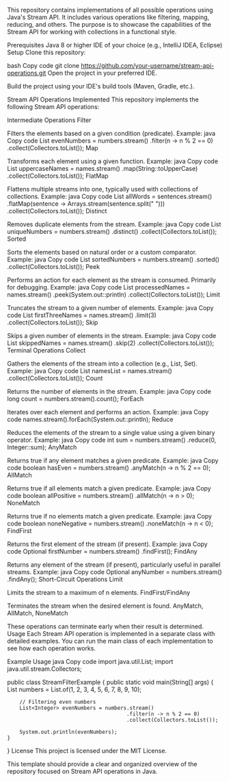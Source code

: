This repository contains implementations of all possible operations using Java's Stream API. It includes various operations like filtering, mapping, reducing, and others. The purpose is to showcase the capabilities of the Stream API for working with collections in a functional style.

Prerequisites
Java 8 or higher
IDE of your choice (e.g., IntelliJ IDEA, Eclipse)
Setup
Clone this repository:

bash
Copy code
git clone https://github.com/your-username/stream-api-operations.git
Open the project in your preferred IDE.

Build the project using your IDE's build tools (Maven, Gradle, etc.).

Stream API Operations Implemented
This repository implements the following Stream API operations:

Intermediate Operations
Filter

Filters the elements based on a given condition (predicate).
Example:
java
Copy code
List<Integer> evenNumbers = numbers.stream()
                                   .filter(n -> n % 2 == 0)
                                   .collect(Collectors.toList());
Map

Transforms each element using a given function.
Example:
java
Copy code
List<String> uppercaseNames = names.stream()
                                   .map(String::toUpperCase)
                                   .collect(Collectors.toList());
FlatMap

Flattens multiple streams into one, typically used with collections of collections.
Example:
java
Copy code
List<String> allWords = sentences.stream()
                                 .flatMap(sentence -> Arrays.stream(sentence.split(" ")))
                                 .collect(Collectors.toList());
Distinct

Removes duplicate elements from the stream.
Example:
java
Copy code
List<Integer> uniqueNumbers = numbers.stream()
                                     .distinct()
                                     .collect(Collectors.toList());
Sorted

Sorts the elements based on natural order or a custom comparator.
Example:
java
Copy code
List<Integer> sortedNumbers = numbers.stream()
                                     .sorted()
                                     .collect(Collectors.toList());
Peek

Performs an action for each element as the stream is consumed. Primarily for debugging.
Example:
java
Copy code
List<String> processedNames = names.stream()
                                   .peek(System.out::println)
                                   .collect(Collectors.toList());
Limit

Truncates the stream to a given number of elements.
Example:
java
Copy code
List<String> firstThreeNames = names.stream()
                                    .limit(3)
                                    .collect(Collectors.toList());
Skip

Skips a given number of elements in the stream.
Example:
java
Copy code
List<String> skippedNames = names.stream()
                                 .skip(2)
                                 .collect(Collectors.toList());
Terminal Operations
Collect

Gathers the elements of the stream into a collection (e.g., List, Set).
Example:
java
Copy code
List<String> namesList = names.stream()
                              .collect(Collectors.toList());
Count

Returns the number of elements in the stream.
Example:
java
Copy code
long count = numbers.stream().count();
ForEach

Iterates over each element and performs an action.
Example:
java
Copy code
names.stream().forEach(System.out::println);
Reduce

Reduces the elements of the stream to a single value using a given binary operator.
Example:
java
Copy code
int sum = numbers.stream()
                 .reduce(0, Integer::sum);
AnyMatch

Returns true if any element matches a given predicate.
Example:
java
Copy code
boolean hasEven = numbers.stream()
                         .anyMatch(n -> n % 2 == 0);
AllMatch

Returns true if all elements match a given predicate.
Example:
java
Copy code
boolean allPositive = numbers.stream()
                             .allMatch(n -> n > 0);
NoneMatch

Returns true if no elements match a given predicate.
Example:
java
Copy code
boolean noneNegative = numbers.stream()
                              .noneMatch(n -> n < 0);
FindFirst

Returns the first element of the stream (if present).
Example:
java
Copy code
Optional<Integer> firstNumber = numbers.stream()
                                       .findFirst();
FindAny

Returns any element of the stream (if present), particularly useful in parallel streams.
Example:
java
Copy code
Optional<Integer> anyNumber = numbers.stream()
                                     .findAny();
Short-Circuit Operations
Limit

Limits the stream to a maximum of n elements.
FindFirst/FindAny

Terminates the stream when the desired element is found.
AnyMatch, AllMatch, NoneMatch

These operations can terminate early when their result is determined.
Usage
Each Stream API operation is implemented in a separate class with detailed examples. You can run the main class of each implementation to see how each operation works.

Example Usage
java
Copy code
import java.util.List;
import java.util.stream.Collectors;

public class StreamFilterExample {
    public static void main(String[] args) {
        List<Integer> numbers = List.of(1, 2, 3, 4, 5, 6, 7, 8, 9, 10);

        // Filtering even numbers
        List<Integer> evenNumbers = numbers.stream()
                                           .filter(n -> n % 2 == 0)
                                           .collect(Collectors.toList());

        System.out.println(evenNumbers);
    }
}
License
This project is licensed under the MIT License.

This template should provide a clear and organized overview of the repository focused on Stream API operations in Java.

